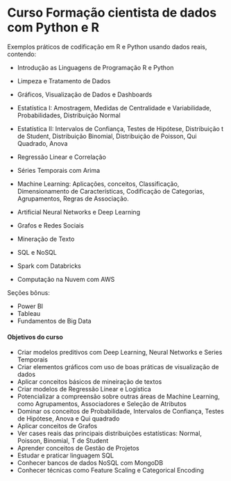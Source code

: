 # Curso Formação cientista de dados com Python e R
Exemplos práticos de codificação em R e Python usando dados reais, contendo:

- Introdução as Linguagens de Programação R e Python

- Limpeza e Tratamento de Dados

- Gráficos, Visualização de Dados e Dashboards

- Estatística I: Amostragem, Medidas de Centralidade e Variabilidade, Probabilidades, Distribuição Normal

- Estatística II: Intervalos de Confiança, Testes de Hipótese, Distribuição t de Student, Distribuição Binomial, Distribuição de Poisson, Qui Quadrado, Anova

- Regressão Linear e Correlação

- Séries Temporais com Arima

- Machine Learning: Aplicações, conceitos, Classificação, Dimensionamento de Características, Codificação de Categorias, Agrupamentos, Regras de Associação.

- Artificial Neural Networks e Deep Learning

- Grafos e Redes Sociais

- Mineração de Texto

- SQL e NoSQL

- Spark com Databricks

- Computação na Nuvem com AWS

Seções bônus:

- Power BI
- Tableau
- Fundamentos de Big Data

#### Objetivos do curso
- Criar modelos preditivos com Deep Learning, Neural Networks e Series Temporais
- Criar elementos gráficos com uso de boas práticas de visualização de dados
- Aplicar conceitos básicos de mineiração de textos
- Criar modelos de Regressão Linear e Logística
- Potencializar a compreensão sobre outras áreas de Machine Learning, como Agrupamentos, Associadores e Seleção de Atributos
- Dominar os conceitos de Probabilidade, Intervalos de Confiança, Testes de Hipótese, Anova e Qui quadrado
- Aplicar conceitos de Grafos
- Ver cases reais das principais distribuições estatísticas: Normal, Poisson, Binomial, T de Student
- Aprender conceitos de Gestão de Projetos
- Estudar e praticar linguagem SQL
- Conhecer bancos de dados NoSQL com MongoDB
- Conhecer técnicas como Feature Scaling e Categorical Encoding
